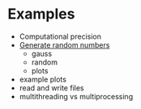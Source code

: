 Examples
========

- Computational precision
- [Generate random numbers](http://nbviewer.jupyter.org/github/KDD-OpenSource/geox-young-academy/blob/master/day-1/examples/Random%20Numbers.ipynb)
  - gauss
  - random
  - plots
- example plots
- read and write files
- multithreading vs multiprocessing

